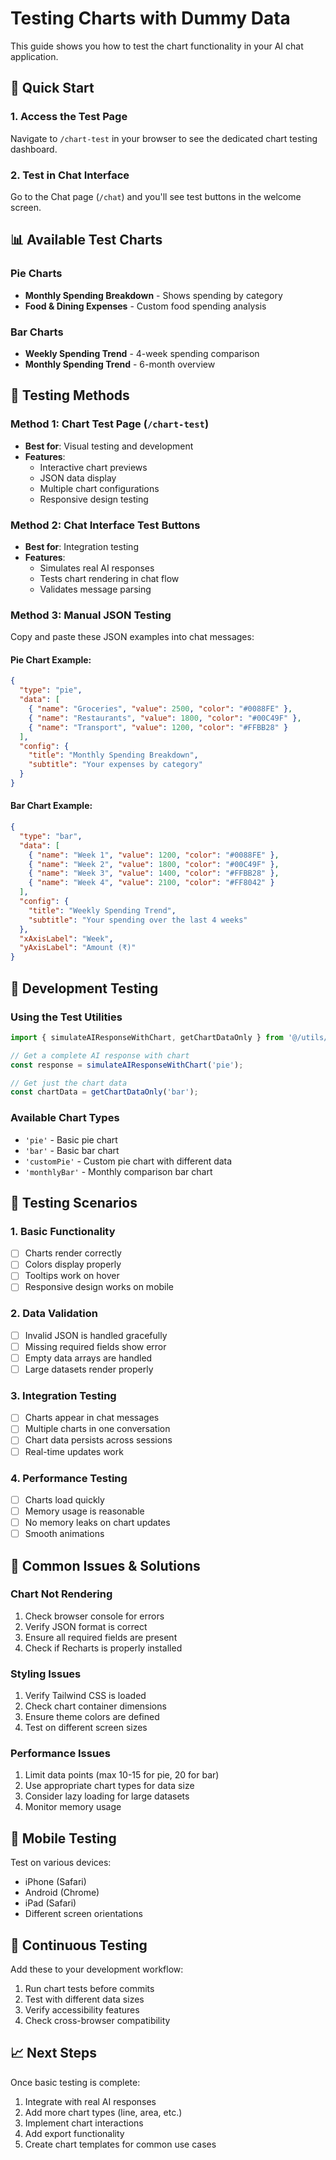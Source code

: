 # Testing Charts with Dummy Data

This guide shows you how to test the chart functionality in your AI chat application.

## 🚀 Quick Start

### 1. Access the Test Page
Navigate to `/chart-test` in your browser to see the dedicated chart testing dashboard.

### 2. Test in Chat Interface
Go to the Chat page (`/chat`) and you'll see test buttons in the welcome screen.

## 📊 Available Test Charts

### Pie Charts
- **Monthly Spending Breakdown** - Shows spending by category
- **Food & Dining Expenses** - Custom food spending analysis

### Bar Charts  
- **Weekly Spending Trend** - 4-week spending comparison
- **Monthly Spending Trend** - 6-month overview

## 🧪 Testing Methods

### Method 1: Chart Test Page (`/chart-test`)
- **Best for**: Visual testing and development
- **Features**: 
  - Interactive chart previews
  - JSON data display
  - Multiple chart configurations
  - Responsive design testing

### Method 2: Chat Interface Test Buttons
- **Best for**: Integration testing
- **Features**:
  - Simulates real AI responses
  - Tests chart rendering in chat flow
  - Validates message parsing

### Method 3: Manual JSON Testing
Copy and paste these JSON examples into chat messages:

#### Pie Chart Example:
```json
{
  "type": "pie",
  "data": [
    { "name": "Groceries", "value": 2500, "color": "#0088FE" },
    { "name": "Restaurants", "value": 1800, "color": "#00C49F" },
    { "name": "Transport", "value": 1200, "color": "#FFBB28" }
  ],
  "config": {
    "title": "Monthly Spending Breakdown",
    "subtitle": "Your expenses by category"
  }
}
```

#### Bar Chart Example:
```json
{
  "type": "bar",
  "data": [
    { "name": "Week 1", "value": 1200, "color": "#0088FE" },
    { "name": "Week 2", "value": 1800, "color": "#00C49F" },
    { "name": "Week 3", "value": 1400, "color": "#FFBB28" },
    { "name": "Week 4", "value": 2100, "color": "#FF8042" }
  ],
  "config": {
    "title": "Weekly Spending Trend",
    "subtitle": "Your spending over the last 4 weeks"
  },
  "xAxisLabel": "Week",
  "yAxisLabel": "Amount (₹)"
}
```

## 🔧 Development Testing

### Using the Test Utilities

```typescript
import { simulateAIResponseWithChart, getChartDataOnly } from '@/utils/test-chart-data';

// Get a complete AI response with chart
const response = simulateAIResponseWithChart('pie');

// Get just the chart data
const chartData = getChartDataOnly('bar');
```

### Available Chart Types
- `'pie'` - Basic pie chart
- `'bar'` - Basic bar chart  
- `'customPie'` - Custom pie chart with different data
- `'monthlyBar'` - Monthly comparison bar chart

## 🎯 Testing Scenarios

### 1. Basic Functionality
- [ ] Charts render correctly
- [ ] Colors display properly
- [ ] Tooltips work on hover
- [ ] Responsive design works on mobile

### 2. Data Validation
- [ ] Invalid JSON is handled gracefully
- [ ] Missing required fields show error
- [ ] Empty data arrays are handled
- [ ] Large datasets render properly

### 3. Integration Testing
- [ ] Charts appear in chat messages
- [ ] Multiple charts in one conversation
- [ ] Chart data persists across sessions
- [ ] Real-time updates work

### 4. Performance Testing
- [ ] Charts load quickly
- [ ] Memory usage is reasonable
- [ ] No memory leaks on chart updates
- [ ] Smooth animations

## 🐛 Common Issues & Solutions

### Chart Not Rendering
1. Check browser console for errors
2. Verify JSON format is correct
3. Ensure all required fields are present
4. Check if Recharts is properly installed

### Styling Issues
1. Verify Tailwind CSS is loaded
2. Check chart container dimensions
3. Ensure theme colors are defined
4. Test on different screen sizes

### Performance Issues
1. Limit data points (max 10-15 for pie, 20 for bar)
2. Use appropriate chart types for data size
3. Consider lazy loading for large datasets
4. Monitor memory usage

## 📱 Mobile Testing

Test on various devices:
- iPhone (Safari)
- Android (Chrome)
- iPad (Safari)
- Different screen orientations

## 🔄 Continuous Testing

Add these to your development workflow:
1. Run chart tests before commits
2. Test with different data sizes
3. Verify accessibility features
4. Check cross-browser compatibility

## 📈 Next Steps

Once basic testing is complete:
1. Integrate with real AI responses
2. Add more chart types (line, area, etc.)
3. Implement chart interactions
4. Add export functionality
5. Create chart templates for common use cases 